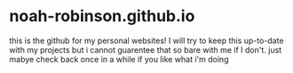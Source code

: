 # noah-robinson.github.io
this is the github for my personal websites! I will try to keep this up-to-date with my projects but i cannot guarentee that so bare with me if I don't. just mabye check back once in a while if you like what i'm doing

